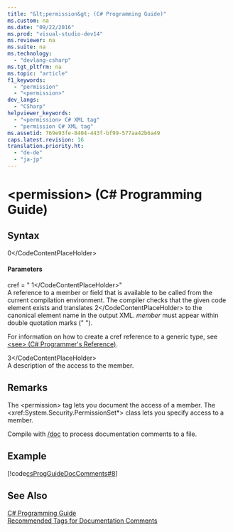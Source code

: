 ```yaml
---
title: "&lt;permission&gt; (C# Programming Guide)"
ms.custom: na
ms.date: "09/22/2016"
ms.prod: "visual-studio-dev14"
ms.reviewer: na
ms.suite: na
ms.technology: 
  - "devlang-csharp"
ms.tgt_pltfrm: na
ms.topic: "article"
f1_keywords: 
  - "permission"
  - "<permission>"
dev_langs: 
  - "CSharp"
helpviewer_keywords: 
  - "<permission> C# XML tag"
  - "permission C# XML tag"
ms.assetid: 769e93fe-8404-443f-bf99-577aa42b6a49
caps.latest.revision: 16
translation.priority.ht: 
  - "de-de"
  - "ja-jp"
---
```

# &lt;permission&gt; (C# Programming Guide)
## Syntax  
  
<CodeContentPlaceHolder>0\</CodeContentPlaceHolder>  
#### Parameters  
 cref = " <CodeContentPlaceHolder>1\</CodeContentPlaceHolder>"  
 A reference to a member or field that is available to be called from the current compilation environment. The compiler checks that the given code element exists and translates <CodeContentPlaceHolder>2\</CodeContentPlaceHolder> to the canonical element name in the output XML. *member* must appear within double quotation marks (" ").  
  
 For information on how to create a cref reference to a generic type, see [\<see> (C# Programmer's Reference)](../vs140/-see---csharp-programming-guide-.md).  
  
 <CodeContentPlaceHolder>3\</CodeContentPlaceHolder>  
 A description of the access to the member.  
  
## Remarks  
 The \<permission> tag lets you document the access of a member. The \<xref:System.Security.PermissionSet*> class lets you specify access to a member.  
  
 Compile with [/doc](../vs140/-doc--csharp-compiler-options-.md) to process documentation comments to a file.  
  
## Example  
 [!code[csProgGuideDocComments#8](../vs140/codesnippet/CSharp/-permission---csharp-programming-guide-_1.cs)]  
  
## See Also  
 [C# Programming Guide](../vs140/csharp-programming-guide.md)   
 [Recommended Tags for Documentation Comments](../vs140/recommended-tags-for-documentation-comments--csharp-programming-guide-.md)